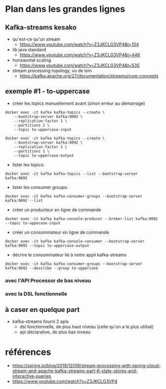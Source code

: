 # Plan dans les grandes lignes

## Kafka-streams kesako

- qu'est-ce qu'un stream
  - https://www.youtube.com/watch?v=Z3JKCLG3VP4&t=104
- lib java standard
  - https://www.youtube.com/watch?v=Z3JKCLG3VP4&t=446
- horizaontal scaling
  - https://www.youtube.com/watch?v=Z3JKCLG3VP4&t=535
- stream processing topology, vu de loin
  - https://kafka.apache.org/27/documentation/streams/core-concepts

## exemple #1 - to-uppercase
- créer les topics manuellement avant (sinon erreur au démarrage)
```shell
docker exec -it kafka kafka-topics --create \
    --bootstrap-server kafka:9092 \
    --replication-factor 1 \
    --partitions 1 \
    --topic to-uppercase-input
    
docker exec -it kafka kafka-topics --create \
    --bootstrap-server kafka:9092 \
    --replication-factor 1 \
    --partitions 1 \
    --topic to-uppercase-output
```

- lister les topics:
```shell
docker exec -it kafka kafka-topics --list --bootstrap-server kafka:9092
```

- lister les consumer groups:
```shell
docker exec -it kafka kafka-consumer-groups --bootstrap-server kafka:9092 --list
```

- créer un producteur en ligne de commande
```shell
docker exec -it kafka kafka-console-producer --broker-list kafka:9092 --topic to-uppecase-input
```

- créer un consommateur en ligne de commande
```shell
docker exec -it kafka kafka-console-consumer --bootstrap-server kafka:9092 --topic to-uppercase-output
```

- décrire le consommateur lié à notre appli kafka-streams
```shell
docker exec -it kafka kafka-consumer-groups --bootstrap-server kafka:9092 --describe --group to-uppercase
```

### avec l'API Processor de bas niveau

### avec la DSL fonctionnelle

## à caser en quelque part

- kafka-streams fourni 2 apis
  - dsl fonctionnelle, de plus haut niveau (celle qu'on a le plus utilisé)
  - api déclarative, de plus bas niveau

# références

- https://spring.io/blog/2019/12/09/stream-processing-with-spring-cloud-stream-and-apache-kafka-streams-part-6-state-stores-and-interactive-queries
- https://www.youtube.com/watch?v=Z3JKCLG3VP4 